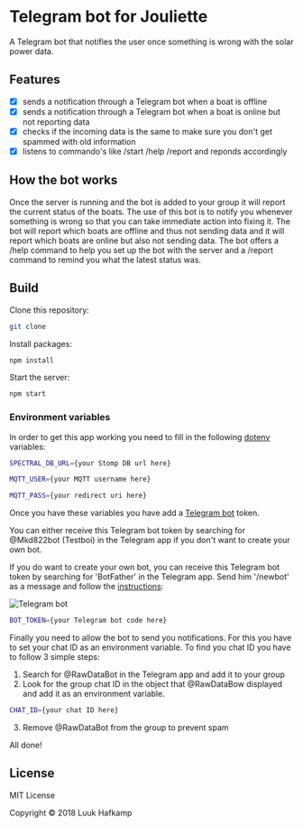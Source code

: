 # Telegram bot for Jouliette
A Telegram bot that notifies the user once something is wrong with the solar power data.

## Features
-  [x] sends a notification through a Telegram bot when a boat is offline
-  [x] sends a notification through a Telegram bot when a boat is online but not reporting data
-  [x] checks if the incoming data is the same to make sure you don't get spammed with old information
-  [x] listens to commando's like /start /help /report and reponds accordingly

## How the bot works
Once the server is running and the bot is added to your group it will report the current status of the boats. The use of this bot is to notify you whenever something is wrong so that you can take immediate action into fixing it. The bot will report which boats are offline and thus not sending data and it will report which boats are online but also not sending data. The bot offers a /help command to help you set up the bot with the server and a /report command to remind you what the latest status was.

## Build
Clone this repository:
```bash
git clone
```
  
Install packages:
```bash
npm install
```
Start the server:
```bash
npm start
```

### Environment variables
In order to get this app working you need to fill in the following <a href="https://www.npmjs.com/package/dotenv">dotenv</a> variables:  

```bash
SPECTRAL_DB_URL={your Stomp DB url here}
```  
```bash
MQTT_USER={your MQTT username here}
```  
```bash
MQTT_PASS={your redirect uri here}
```  
Once you have these variables you have add a <a href="https://www.npmjs.com/package/node-telegram-bot-api">Telegram bot</a> token. 

You can either receive this Telegram bot token by searching for @Mkd822bot (Testboi) in the Telegram app if you don't want to create your own bot.

If you do want to create your own bot, you can receive this Telegram bot 
token by searching for 'BotFather' in the Telegram app. Send him '/newbot' as a message and follow the <a href="https://github.com/hosein2398/node-telegram-bot-api-tutorial">instructions</a>:

![Telegram bot](https://raw.githubusercontent.com/hosein2398/node-telegram-bot-api-tutorial/master/pics/BotFather.JPG)

```bash
BOT_TOKEN={your Telegram bot code here}
```

Finally you need to allow the bot to send you notifications. For this you have to set your chat ID as an environment variable.
To find you chat ID you have to follow 3 simple steps:
1. Search for @RawDataBot in the Telegram app and add it to your group
2. Look for the group chat ID in the object that @RawDataBow displayed and add it as an environment variable.

```bash
CHAT_ID={your chat ID here}
```

3. Remove @RawDataBot from the group to prevent spam

All done!

## License

MIT License  

Copyright © 2018 Luuk Hafkamp
